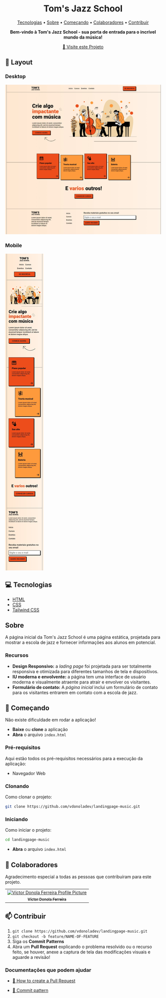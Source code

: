 

<h1 align="center" style="font-weight: bold;">Tom's Jazz School</h1>

<p align="center">
 <a href="#tech">Tecnologias</a> • 
 <a href="#about">Sobre</a> •
 <a href="#started">Começando</a> • 
  <a href="#colab">Colaboradores</a> •
 <a href="#contribute">Contribuir</a>
</p>

<p align="center">
    <b>Bem-vindo à Tom's Jazz School - sua porta de entrada para o incrível mundo da música!</b>
</p>

<p align="center">
     <a href="https://vdonoladev-landingpagemusic.netlify.app/">📱 Visite este Projeto</a>
</p>

<h2 id="layout">🎨 Layout</h2>

<p align="center">
    <h3>Desktop</h3>
        <img src="img/example-desktop.jpeg" alt="Imagem para Computadores">
    <h3>Mobile</h3>
        <img src="img/example-mobile.jpeg" alt="Imagem para Celulares">
</p>

<h2 id="tech">💻 Tecnologias</h2>

- [HTML](https://devdocs.io/html)
- [CSS](https://devdocs.io/css)
- [Tailwind CSS](https://devdocs.io/tailwindcss)

<h2 id="about">Sobre</h2>

<p>A página inicial da Tom's Jazz School é uma página estática, projetada para mostrar a escola de jazz e fornecer informações aos alunos em potencial.</p>

<h3>Recursos</h3>

-   **Design Responsivo:** a *lading page* foi projetada para ser totalmente responsiva e otimizada para diferentes tamanhos de tela e dispositivos.
-   **IU moderna e envolvente:** a página tem uma interface de usuário moderna e visualmente atraente para atrair e envolver os visitantes.
-   **Formulário de contato:** A *página inicial* inclui um formulário de contato para os visitantes entrarem em contato com a escola de jazz.

<h2 id="started">🚀 Começando</h2>

Não existe dificuldade em rodar a aplicação! 

- **Baixe** ou **clone** a aplicação
- **Abra** o arquivo ```index.html```

<h3>Pré-requisitos</h3>

Aqui estão todos os pré-requisitos necessários para a execução da aplicação:

- Navegador Web

<h3>Clonando</h3>

Como clonar o projeto:

```bash
git clone https://github.com/vdonoladev/landingpage-music.git
```

<h3>Iniciando</h3>

Como iniciar o projeto:

```bash
cd landingpage-music
```

- **Abra** o arquivo ```index.html```

<h2 id="colab">🤝 Colaboradores</h2>

Agradecimento especial a todas as pessoas que contribuíram para este projeto.

<table>
  <tr>
    <td align="center">
      <a href="#">
        <img src="https://github.com/vdonoladev.png" width="100px;" alt="Víctor Donola Ferreira Profile Picture"/><br>
        <sub>
          <b>Víctor Donola Ferreira</b>
        </sub>
      </a>
    </td>
  </tr>
</table>

<h2 id="contribute">📫 Contribuir</h2>

1. `git clone https://github.com/vdonoladev/landingpage-music.git`
2. `git checkout -b feature/NAME-OF-FEATURE`
3. Siga os **Commit Patterns**
4. Abra um **Pull Request** explicando o problema resolvido ou o recurso feito, se houver, anexe a captura de tela das modificações visuais e aguarde a revisão!

<h3>Documentações que podem ajudar</h3>

- [📝 How to create a Pull Request](https://www.atlassian.com/br/git/tutorials/making-a-pull-request)

- [💾 Commit pattern](https://gist.github.com/joshbuchea/6f47e86d2510bce28f8e7f42ae84c716)
